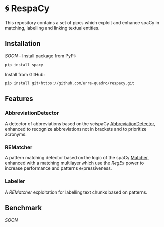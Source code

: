 # 🌀 RespaCy

This repository contains a set of pipes which exploit and enhance spaCy in matching, labelling and linking textual entities.

## Installation

*SOON* - Install package from PyPI:
```bash
pip install spacy
```

Install from GitHub:
```bash
pip install git+https://github.com/erre-quadro/respacy.git
```

## Features

### AbbreviationDetector
A detector of abbreviations based on the scispaCy [AbbreviationDetector](https://github.com/allenai/scispacy#abbreviationdetector), enhanced to recognize abbreviations not in brackets and to prioritize acronyms.

### REMatcher
A pattern matching detector based on the logic of the spaCy [Matcher](https://spacy.io/usage/rule-based-matching), enhanced with a matching multilayer which use the *RegEx* power to increase performance and patterns expressiveness.


### Labeller
A *REMatcher* exploitation for labelling text chunks based on patterns.

## Benchmark

*SOON*
